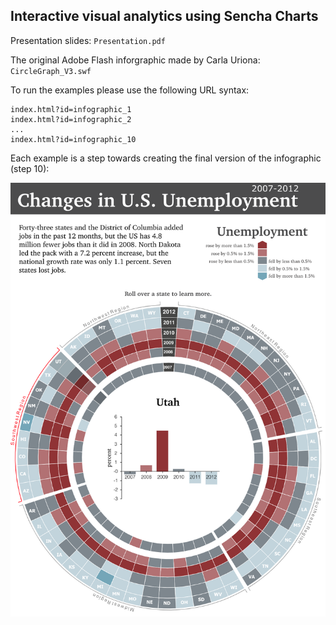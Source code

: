 ## Interactive visual analytics using Sencha Charts

Presentation slides: `Presentation.pdf`

The original Adobe Flash inforgraphic made by Carla Uriona: `CircleGraph_V3.swf`

To run the examples please use the following URL syntax:

```
index.html?id=infographic_1
index.html?id=infographic_2
...
index.html?id=infographic_10
```

Each example is a step towards creating the final version of the infographic (step 10):

![Changes in U.S. Unemployment Infographic](screenshot.png)